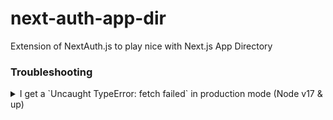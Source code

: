 # next-auth-app-dir
Extension of NextAuth.js to play nice with Next.js App Directory

### Troubleshooting

<details>
  <summary>I get a `Uncaught TypeError: fetch failed` in production mode (Node v17 & up)</summary>
An error like this appears in log:

```
Uncaught TypeError: fetch failed
  at Object.fetch (node:internal/deps/undici/undici:11118:11)
  at process.processTicksAndRejections (node:internal/process/task_queues:95:5)
  at async REPL10:1:33 {
cause: Error: connect ECONNREFUSED ::1:3000
    at TCPConnectWrap.afterConnect [as oncomplete] (node:net:1300:16)
    at TCPConnectWrap.callbackTrampoline (node:internal/async_hooks:130:17) {
  errno: -4078,
  code: 'ECONNREFUSED',
  syscall: 'connect',
  address: '::1',
  port: 3000
}
```

Node's `fetch` (which is used to get session data from NextAuth API route during SSR)
is trying to connect via IPv6, while Next.js is listening on IPv4.

To fix this, define the `NEXTAUTH_URL_INTERNAL` env var with a URL that has a hostname
that resolves to a IPv4 address. For example, `http://127.0.0.1:3000`

Note that `localhost` may resolve to either `127.0.0.1` (IPv4) or `::1` (IPv6)
depending on your operating system's DNS resolver.
For this reason, it may be better to explicitly use `127.0.0.1` as the hostname.

Related issues:
- https://github.com/nodejs/node/issues/40537
- https://github.com/nodejs/node/issues/43908
</details>
